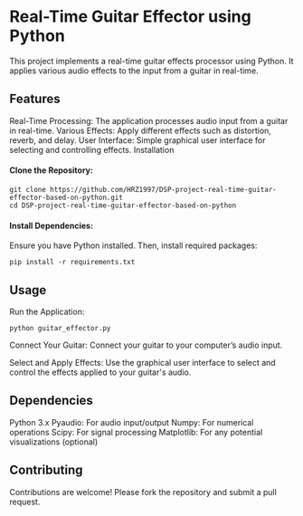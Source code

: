 # Real-Time Guitar Effector using Python #


This project implements a real-time guitar effects processor using Python. It applies various audio effects to the input from a guitar in real-time.

## Features

Real-Time Processing: The application processes audio input from a guitar in real-time.
Various Effects: Apply different effects such as distortion, reverb, and delay.
User Interface: Simple graphical user interface for selecting and controlling effects.
Installation

#### Clone the Repository:

```
git clone https://github.com/HRZ1997/DSP-project-real-time-guitar-effector-based-on-python.git
cd DSP-project-real-time-guitar-effector-based-on-python
```

#### Install Dependencies:
Ensure you have Python installed. Then, install required packages:

```
pip install -r requirements.txt
```

## Usage

Run the Application:
```
python guitar_effector.py
```

Connect Your Guitar:
Connect your guitar to your computer’s audio input.

Select and Apply Effects:
Use the graphical user interface to select and control the effects applied to your guitar's audio.

## Dependencies

Python 3.x
Pyaudio: For audio input/output
Numpy: For numerical operations
Scipy: For signal processing
Matplotlib: For any potential visualizations (optional)

## Contributing

Contributions are welcome! Please fork the repository and submit a pull request.


